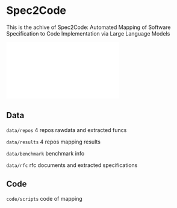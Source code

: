 # Spec2Code
This is the achive of Spec2Code: Automated Mapping of Software Specification to Code
Implementation via Large Language Models

![Overview of Spec2Code](image/new_overview.pdf)


## Data
`data/repos` 4 repos rawdata and extracted funcs

`data/results` 4 repos mapping results

`data/benchmark` benchmark info

`data/rfc` rfc documents and extracted specifications

## Code
`code/scripts` code of mapping
